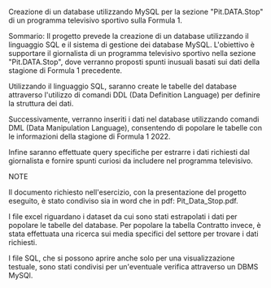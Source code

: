 Creazione di un database utilizzando MySQL per la sezione "Pit.DATA.Stop" di un programma televisivo sportivo sulla Formula 1.

Sommario:
Il progetto prevede la creazione di un database utilizzando il linguaggio SQL e il sistema di gestione dei database MySQL. L'obiettivo è supportare il giornalista di un programma televisivo sportivo nella sezione "Pit.DATA.Stop", dove verranno proposti spunti inusuali basati sui dati della stagione di Formula 1 precedente.

Utilizzando il linguaggio SQL, saranno create le tabelle del database attraverso l'utilizzo di comandi DDL (Data Definition Language) per definire la struttura dei dati.

Successivamente, verranno inseriti i dati nel database utilizzando comandi DML (Data Manipulation Language), consentendo di popolare le tabelle con le informazioni della stagione di Formula 1 2022. 

Infine saranno effettuate query specifiche per estrarre i dati richiesti dal giornalista e fornire spunti curiosi da includere nel programma televisivo.



NOTE

Il documento richiesto nell'esercizio, con la presentazione del progetto eseguito, è stato condiviso sia in word che in pdf: Pit_Data_Stop.pdf.

I file excel riguardano i dataset da cui sono stati estrapolati i dati per popolare le tabelle del database.
Per popolare la tabella Contratto invece, è stata effettuata una ricerca sui media specifici del settore per trovare i dati richiesti.

I file SQL, che si possono aprire anche solo per una visualizzazione testuale, sono stati condivisi per un'eventuale verifica 
attraverso un DBMS MySQl.
